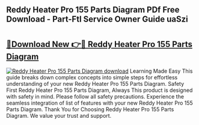 ## Reddy Heater Pro 155 Parts Diagram PDf Free Download - Part-Ftl Service Owner Guide uaSzi

# <h2><a href="http://dftko2.blite.top/?on=Reddy+Heater+Pro+155+Parts+Diagram">🔗Download New 👉🔴 Reddy Heater Pro 155 Parts Diagram</a></h2>

[![Reddy Heater Pro 155 Parts Diagram download](https://i.imgur.com/lujVjoI.png)](http://dftko2.blite.top/?on=Reddy+Heater+Pro+155+Parts+Diagram)
Learning Made Easy This guide breaks down complex concepts into simple steps for effortless understanding of your new Reddy Heater Pro 155 Parts Diagram. Safety First Reddy Heater Pro 155 Parts Diagram, Always This product is designed with safety in mind. Please follow all safety precautions. Experience the seamless integration of list of features with your new Reddy Heater Pro 155 Parts Diagram. Thank You for Choosing Reddy Heater Pro 155 Parts Diagram. We value your trust and support.
